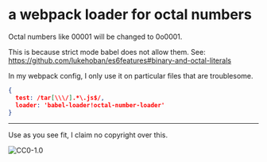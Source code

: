 # a webpack loader for octal numbers #

Octal numbers like 00001 will be changed to 0o0001.

This is because strict mode babel does not allow them. See:
https://github.com/lukehoban/es6features#binary-and-octal-literals

In my webpack config, I only use it on particular files that are troublesome.

```json
{
  test: /tar[\\\/].*\.js$/,
  loader: 'babel-loader!octal-number-loader'
}
```

---

Use as you see fit, I claim no copyright over this.

![CC0-1.0](https://licensebuttons.net/p/zero/1.0/88x31.png)
